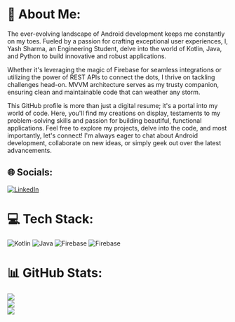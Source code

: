 # 💫 About Me:
The ever-evolving landscape of Android development keeps me constantly on my toes.  Fueled by a passion for crafting exceptional user experiences, I, Yash Sharma, an Engineering Student, delve into the world of Kotlin, Java, and Python to build innovative and robust applications.

Whether it's leveraging the magic of Firebase for seamless integrations or utilizing the power of REST APIs to connect the dots, I thrive on tackling challenges head-on.  MVVM architecture serves as my trusty companion, ensuring clean and maintainable code that can weather any storm.

This GitHub profile is more than just a digital resume; it's a portal into my world of code. Here, you'll find my creations on display, testaments to my problem-solving skills and passion for building beautiful, functional applications.  Feel free to explore my projects, delve into the code, and most importantly, let's connect! I'm always eager to chat about Android development, collaborate on new ideas, or simply geek out over the latest advancements.<br>


## 🌐 Socials:
[![LinkedIn](https://img.shields.io/badge/LinkedIn-%230077B5.svg?logo=linkedin&logoColor=white)](https://linkedin.com/in/yash-sharma-b802a2251) 

# 💻 Tech Stack:
![Kotlin](https://img.shields.io/badge/kotlin-%237F52FF.svg?style=for-the-badge&logo=kotlin&logoColor=white) ![Java](https://img.shields.io/badge/java-%23ED8B00.svg?style=for-the-badge&logo=openjdk&logoColor=white) ![Firebase](https://img.shields.io/badge/firebase-%23039BE5.svg?style=for-the-badge&logo=firebase) ![Firebase](https://img.shields.io/badge/Firebase-039BE5?style=for-the-badge&logo=Firebase&logoColor=white)
# 📊 GitHub Stats:
![](https://github-readme-stats.vercel.app/api?username=yashsharma0558&theme=react&hide_border=true&include_all_commits=true&count_private=true)<br/>
![](https://github-readme-streak-stats.herokuapp.com/?user=yashsharma0558&theme=react&hide_border=true)<br/>
![](https://github-readme-stats.vercel.app/api/top-langs/?username=yashsharma0558&theme=react&hide_border=true&include_all_commits=true&count_private=true&layout=compact)

<!-- Proudly created with GPRM ( https://gprm.itsvg.in ) -->
